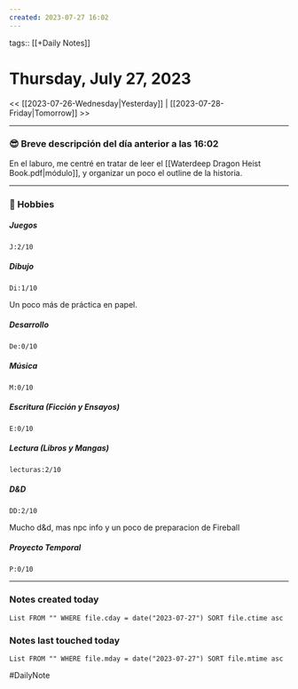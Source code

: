```yaml
---
created: 2023-07-27 16:02
---
```

tags:: [[+Daily Notes]]

# Thursday, July 27, 2023

<< [[2023-07-26-Wednesday|Yesterday]] | [[2023-07-28-Friday|Tomorrow]] >>

 - - -
### 😎 Breve descripción del día anterior a las 16:02
En el laburo, me centré en tratar de leer el [[Waterdeep Dragon Heist Book.pdf|módulo]], y organizar un poco el outline de la historia.


---
### 🧠 Hobbies

##### Juegos
```text-progress-bar
J:2/10
```

##### Dibujo
```text-progress-bar
Di:1/10
```
Un poco más de práctica en papel.

##### Desarrollo
```text-progress-bar
De:0/10
```

##### Música
```text-progress-bar
M:0/10
```

##### Escritura (Ficción y Ensayos)
```text-progress-bar
E:0/10
```

##### Lectura (Libros y Mangas)
```text-progress-bar
lecturas:2/10
```

##### D&D
```text-progress-bar
DD:2/10
```
Mucho d&d, mas npc info y un poco de preparacion de Fireball

##### Proyecto Temporal
```text-progress-bar
P:0/10
```

---
### Notes created today
```dataview
List FROM "" WHERE file.cday = date("2023-07-27") SORT file.ctime asc
```

### Notes last touched today
```dataview
List FROM "" WHERE file.mday = date("2023-07-27") SORT file.mtime asc
```


#DailyNote